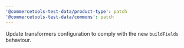 ```yaml
---
'@commercetools-test-data/product-type': patch
'@commercetools-test-data/commons': patch
---
```


Update transformers configuration to comply with the new `buildFields` behaviour.
